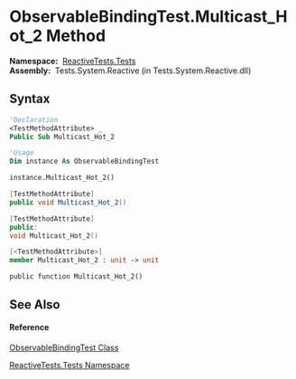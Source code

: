 # ObservableBindingTest.Multicast\_Hot\_2 Method

**Namespace:**  [ReactiveTests.Tests](ReactiveTests.Tests\ReactiveTests.Tests.md)  
**Assembly:**  Tests.System.Reactive (in Tests.System.Reactive.dll)

## Syntax

```vb
'Declaration
<TestMethodAttribute> _
Public Sub Multicast_Hot_2
```

```vb
'Usage
Dim instance As ObservableBindingTest

instance.Multicast_Hot_2()
```

```csharp
[TestMethodAttribute]
public void Multicast_Hot_2()
```

```c++
[TestMethodAttribute]
public:
void Multicast_Hot_2()
```

```fsharp
[<TestMethodAttribute>]
member Multicast_Hot_2 : unit -> unit 
```

```jscript
public function Multicast_Hot_2()
```

## See Also

#### Reference

[ObservableBindingTest Class](ObservableBindingTest\ObservableBindingTest.md)

[ReactiveTests.Tests Namespace](ReactiveTests.Tests\ReactiveTests.Tests.md)




